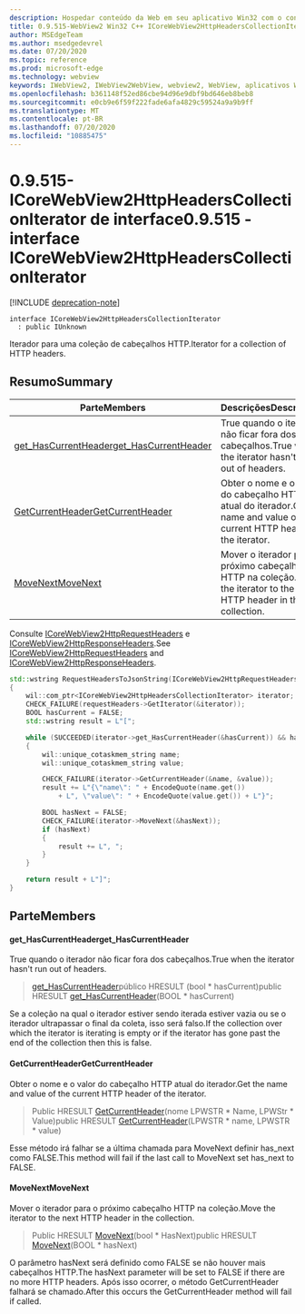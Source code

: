 ```yaml
---
description: Hospedar conteúdo da Web em seu aplicativo Win32 com o controle WebView2 do Microsoft Edge
title: 0.9.515-WebView2 Win32 C++ ICoreWebView2HttpHeadersCollectionIterator
author: MSEdgeTeam
ms.author: msedgedevrel
ms.date: 07/20/2020
ms.topic: reference
ms.prod: microsoft-edge
ms.technology: webview
keywords: IWebView2, IWebView2WebView, webview2, WebView, aplicativos Win32, Win32, Edge, ICoreWebView2, ICoreWebView2Controller, controle do navegador, HTML Edge
ms.openlocfilehash: b361148f52ed86cbe94d96e9dbf9bd646eb8beb8
ms.sourcegitcommit: e0cb9e6f59f222fade6afa4829c59524a9a9b9ff
ms.translationtype: MT
ms.contentlocale: pt-BR
ms.lasthandoff: 07/20/2020
ms.locfileid: "10885475"
---
```

# <span data-ttu-id="be257-104">0.9.515-ICoreWebView2HttpHeadersCollectionIterator de interface</span><span class="sxs-lookup"><span data-stu-id="be257-104">0.9.515 - interface ICoreWebView2HttpHeadersCollectionIterator</span></span> 

[!INCLUDE [deprecation-note](../../includes/deprecation-note.md)]

```
interface ICoreWebView2HttpHeadersCollectionIterator
  : public IUnknown
```

<span data-ttu-id="be257-105">Iterador para uma coleção de cabeçalhos HTTP.</span><span class="sxs-lookup"><span data-stu-id="be257-105">Iterator for a collection of HTTP headers.</span></span>

## <span data-ttu-id="be257-106">Resumo</span><span class="sxs-lookup"><span data-stu-id="be257-106">Summary</span></span>

 <span data-ttu-id="be257-107">Parte</span><span class="sxs-lookup"><span data-stu-id="be257-107">Members</span></span>                        | <span data-ttu-id="be257-108">Descrições</span><span class="sxs-lookup"><span data-stu-id="be257-108">Descriptions</span></span>
--------------------------------|---------------------------------------------
[<span data-ttu-id="be257-109">get_HasCurrentHeader</span><span class="sxs-lookup"><span data-stu-id="be257-109">get_HasCurrentHeader</span></span>](#get_hascurrentheader) | <span data-ttu-id="be257-110">True quando o iterador não ficar fora dos cabeçalhos.</span><span class="sxs-lookup"><span data-stu-id="be257-110">True when the iterator hasn't run out of headers.</span></span>
[<span data-ttu-id="be257-111">GetCurrentHeader</span><span class="sxs-lookup"><span data-stu-id="be257-111">GetCurrentHeader</span></span>](#getcurrentheader) | <span data-ttu-id="be257-112">Obter o nome e o valor do cabeçalho HTTP atual do iterador.</span><span class="sxs-lookup"><span data-stu-id="be257-112">Get the name and value of the current HTTP header of the iterator.</span></span>
[<span data-ttu-id="be257-113">MoveNext</span><span class="sxs-lookup"><span data-stu-id="be257-113">MoveNext</span></span>](#movenext) | <span data-ttu-id="be257-114">Mover o iterador para o próximo cabeçalho HTTP na coleção.</span><span class="sxs-lookup"><span data-stu-id="be257-114">Move the iterator to the next HTTP header in the collection.</span></span>

<span data-ttu-id="be257-115">Consulte [ICoreWebView2HttpRequestHeaders](icorewebview2httprequestheaders.md) e [ICoreWebView2HttpResponseHeaders](icorewebview2httpresponseheaders.md).</span><span class="sxs-lookup"><span data-stu-id="be257-115">See [ICoreWebView2HttpRequestHeaders](icorewebview2httprequestheaders.md) and [ICoreWebView2HttpResponseHeaders](icorewebview2httpresponseheaders.md).</span></span> 
```cpp
std::wstring RequestHeadersToJsonString(ICoreWebView2HttpRequestHeaders* requestHeaders)
{
    wil::com_ptr<ICoreWebView2HttpHeadersCollectionIterator> iterator;
    CHECK_FAILURE(requestHeaders->GetIterator(&iterator));
    BOOL hasCurrent = FALSE;
    std::wstring result = L"[";

    while (SUCCEEDED(iterator->get_HasCurrentHeader(&hasCurrent)) && hasCurrent)
    {
        wil::unique_cotaskmem_string name;
        wil::unique_cotaskmem_string value;

        CHECK_FAILURE(iterator->GetCurrentHeader(&name, &value));
        result += L"{\"name\": " + EncodeQuote(name.get())
            + L", \"value\": " + EncodeQuote(value.get()) + L"}";

        BOOL hasNext = FALSE;
        CHECK_FAILURE(iterator->MoveNext(&hasNext));
        if (hasNext)
        {
            result += L", ";
        }
    }

    return result + L"]";
}
```

## <span data-ttu-id="be257-116">Parte</span><span class="sxs-lookup"><span data-stu-id="be257-116">Members</span></span>

#### <span data-ttu-id="be257-117">get_HasCurrentHeader</span><span class="sxs-lookup"><span data-stu-id="be257-117">get_HasCurrentHeader</span></span> 

<span data-ttu-id="be257-118">True quando o iterador não ficar fora dos cabeçalhos.</span><span class="sxs-lookup"><span data-stu-id="be257-118">True when the iterator hasn't run out of headers.</span></span>

> <span data-ttu-id="be257-119">[get_HasCurrentHeader](#get_hascurrentheader)público HRESULT (bool \* hasCurrent)</span><span class="sxs-lookup"><span data-stu-id="be257-119">public HRESULT [get_HasCurrentHeader](#get_hascurrentheader)(BOOL \* hasCurrent)</span></span>

<span data-ttu-id="be257-120">Se a coleção na qual o iterador estiver sendo iterada estiver vazia ou se o iterador ultrapassar o final da coleta, isso será falso.</span><span class="sxs-lookup"><span data-stu-id="be257-120">If the collection over which the iterator is iterating is empty or if the iterator has gone past the end of the collection then this is false.</span></span>

#### <span data-ttu-id="be257-121">GetCurrentHeader</span><span class="sxs-lookup"><span data-stu-id="be257-121">GetCurrentHeader</span></span> 

<span data-ttu-id="be257-122">Obter o nome e o valor do cabeçalho HTTP atual do iterador.</span><span class="sxs-lookup"><span data-stu-id="be257-122">Get the name and value of the current HTTP header of the iterator.</span></span>

> <span data-ttu-id="be257-123">Public HRESULT [GetCurrentHeader](#getcurrentheader)(nome LPWSTR \* Name, LPWStr \* Value)</span><span class="sxs-lookup"><span data-stu-id="be257-123">public HRESULT [GetCurrentHeader](#getcurrentheader)(LPWSTR \* name, LPWSTR \* value)</span></span>

<span data-ttu-id="be257-124">Esse método irá falhar se a última chamada para MoveNext definir has_next como FALSE.</span><span class="sxs-lookup"><span data-stu-id="be257-124">This method will fail if the last call to MoveNext set has_next to FALSE.</span></span>

#### <span data-ttu-id="be257-125">MoveNext</span><span class="sxs-lookup"><span data-stu-id="be257-125">MoveNext</span></span> 

<span data-ttu-id="be257-126">Mover o iterador para o próximo cabeçalho HTTP na coleção.</span><span class="sxs-lookup"><span data-stu-id="be257-126">Move the iterator to the next HTTP header in the collection.</span></span>

> <span data-ttu-id="be257-127">Public HRESULT [MoveNext](#movenext)(bool \* HasNext)</span><span class="sxs-lookup"><span data-stu-id="be257-127">public HRESULT [MoveNext](#movenext)(BOOL \* hasNext)</span></span>

<span data-ttu-id="be257-128">O parâmetro hasNext será definido como FALSE se não houver mais cabeçalhos HTTP.</span><span class="sxs-lookup"><span data-stu-id="be257-128">The hasNext parameter will be set to FALSE if there are no more HTTP headers.</span></span> <span data-ttu-id="be257-129">Após isso ocorrer, o método GetCurrentHeader falhará se chamado.</span><span class="sxs-lookup"><span data-stu-id="be257-129">After this occurs the GetCurrentHeader method will fail if called.</span></span>

